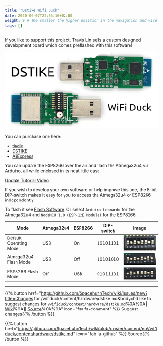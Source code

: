 ```yaml
---
title: "Dstike Wifi Duck"
date: 2020-06-07T22:26:16+02:00
weight: 9 # The smaller the higher position in the navigation and vice versa
tags: []
---
```


If you like to support this project,
Travis Lin sells a custom designed development board which comes preflashed with this software!  

![DSTIKE WiFi Duck](/media/wifi_duck/dstikeboard.jpg?height=200px)  

You can purchase one here:  
- [tindie](https://www.tindie.com/products/lspoplove/dstike-wifi-duck/)
- [DSTIKE](https://dstike.com/products/dstike-wifi-duck)
- [AliExpress](https://www.aliexpress.com/item/4000256143274.html)

You can update the ESP8266 over the air and flash the Atmega32u4 via Arduino,
all while enclosed in its neat little case.  

[Update Tutorial Video](https://youtu.be/e3-nsOjclsY)

If you wish to develop your own software or help improve this one,
the 8-bit DIP-switch makes it easy for you to access the Atmega32u4 or ESP8266 independently.  

To flash it see [Flash Software](#flash-software).
Or select `Arduino Leonardo` for the Atmega32u4
and `NodeMCU 1.0 (ESP-12E Module)` for the ESP8266.  

| Mode | Atmega32u4 | ESP8266 | DIP-switch | Image |
| --- | --- | --- | --- | --- |
| Default Operating Mode | USB | On | 10101101 | ![dstike wifi duck work mode](/media/wifi_duck/dstike_normal.jpg?height=50px) |
| Atmega32u4 Flash Mode | USB | Off |10101010 | ![dstike wifi duck atmega mode](/media/wifi_duck/dstike_atmega.jpg?height=50px) |
| ESP8266 Flash Mode | Off | USB | 01011101 | ![dstike wifi duck esp8266 mode](/media/wifi_duck/dstike_esp8266.jpg?height=50px) |

---

{{% button href="https://github.com/SpacehuhnTech/wiki/issues/new?title=Changes for /wifiduck/content/hardware/dstike.md&body=I'd like to suggest changes for `/wifiduck/content/hardware/dstike.md`%0A%0A:link: [Wiki](https://spacehuhn.wiki//wifiduck/content/hardware/dstike)%0A:link: [Source](https://github.com/SpacehuhnTech/wiki/blob/master/content/en//wifiduck/content/hardware/dstike.md)%0A%0A<!-- Describe your desired changes -->" icon="fas fa-comment" %}}&nbsp;Suggest changes{{% /button %}}

{{% button href="https://github.com/SpacehuhnTech/wiki/blob/master/content/en//wifiduck/content/hardware/dstike.md" icon="fab fa-github" %}}&nbsp;Source{{% /button %}}
